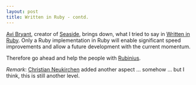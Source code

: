 ```yaml
--- 
layout: post
title: Written in Ruby - contd.
---
```

[Avi Bryant](http://smallthought.com/avi/?p=22), creator of [Seaside](http://www.seaside.st/), brings down, what I tried to say in [Written in Ruby](http://www.nach-vorne.de/2007/3/1/written-in-ruby). Only a Ruby implementation in Ruby will enable significant speed improvements and allow a future development with the current momentum.

Therefore go ahead and help the people with [Rubinius](http://rubini.us/).

*Remark*: [Christian Neukirchen](http://anarchaia.org/archive/2007/04/15.html) added another aspect ... somehow ... but I think, this is still another level.
